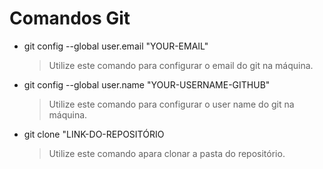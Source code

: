 # Comandos Git

- git config --global user.email "YOUR-EMAIL"
	> Utilize este comando para configurar o email do git na máquina.
- git config --global user.name "YOUR-USERNAME-GITHUB"
	>Utilize este comando para configurar o user name do git na máquina.
- git clone "LINK-DO-REPOSITÓRIO
	>Utilize este comando apara clonar a pasta do repositório.

